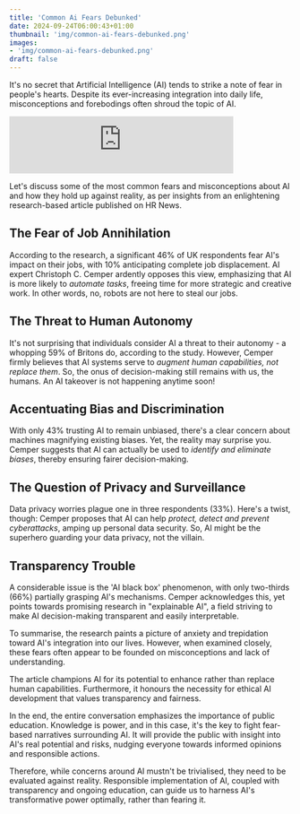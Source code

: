 ```yaml
---
title: 'Common Ai Fears Debunked'
date: 2024-09-24T06:00:43+01:00
thumbnail: 'img/common-ai-fears-debunked.png'
images: 
- 'img/common-ai-fears-debunked.png'
draft: false
---
```

 
It's no secret that Artificial Intelligence (AI) tends to strike a note of fear in people's hearts. Despite its ever-increasing integration into daily life, misconceptions and forebodings often shroud the topic of AI. 

<!--more-->

<iframe src="https://podcasters.spotify.com/pod/show/artificial-insights-pod/embed/episodes/Common-AI-fears-debunked-e2oicsd" height="102px" width="400px" frameborder="0" scrolling="no"></iframe>

Let's discuss some of the most common fears and misconceptions about AI and how they hold up against reality, as per insights from an enlightening research-based article published on HR News.

The Fear of Job Annihilation
----------------------------

According to the research, a significant 46% of UK respondents fear AI's impact on their jobs, with 10% anticipating complete job displacement. AI expert Christoph C. Cemper ardently opposes this view, emphasizing that AI is more likely to *automate tasks*, freeing time for more strategic and creative work. In other words, no, robots are not here to steal our jobs.

The Threat to Human Autonomy
----------------------------

It's not surprising that individuals consider AI a threat to their autonomy - a whopping 59% of Britons do, according to the study. However, Cemper firmly believes that AI systems serve to *augment human capabilities, not replace them*. So, the onus of decision-making still remains with us, the humans. An AI takeover is not happening anytime soon!

Accentuating Bias and Discrimination
------------------------------------

With only 43% trusting AI to remain unbiased, there's a clear concern about machines magnifying existing biases. Yet, the reality may surprise you. Cemper suggests that AI can actually be used to *identify and eliminate biases*, thereby ensuring fairer decision-making.

The Question of Privacy and Surveillance
----------------------------------------

Data privacy worries plague one in three respondents (33%). Here's a twist, though: Cemper proposes that AI can help *protect, detect and prevent cyberattacks*, amping up personal data security. So, AI might be the superhero guarding your data privacy, not the villain.

Transparency Trouble
--------------------

A considerable issue is the 'AI black box' phenomenon, with only two-thirds (66%) partially grasping AI's mechanisms. Cemper acknowledges this, yet points towards promising research in "explainable AI", a field striving to make AI decision-making transparent and easily interpretable.

To summarise, the research paints a picture of anxiety and trepidation toward AI's integration into our lives. However, when examined closely, these fears often appear to be founded on misconceptions and lack of understanding.

The article champions AI for its potential to enhance rather than replace human capabilities. Furthermore, it honours the necessity for ethical AI development that values transparency and fairness.

In the end, the entire conversation emphasizes the importance of public education. Knowledge is power, and in this case, it's the key to fight fear-based narratives surrounding AI. It will provide the public with insight into AI's real potential and risks, nudging everyone towards informed opinions and responsible actions.

Therefore, while concerns around AI mustn't be trivialised, they need to be evaluated against reality. Responsible implementation of AI, coupled with transparency and ongoing education, can guide us to harness AI's transformative power optimally, rather than fearing it.